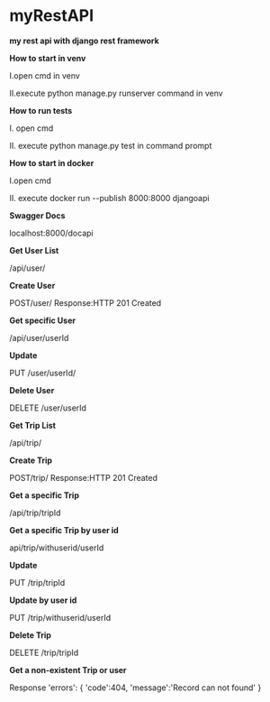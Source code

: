 # myRestAPI
**my rest api with django rest framework**



**How to start in venv**

I.open cmd in venv

II.execute python manage.py runserver command in venv


**How to run tests**

I. open cmd

II. execute python manage.py test in command prompt


**How to start in docker**

I.open cmd

II. execute docker run --publish 8000:8000 djangoapi


**Swagger Docs**

localhost:8000/docapi


**Get User List**

/api/user/


**Create User**

POST/user/
Response:HTTP 201 Created


**Get specific User**

/api/user/userId


**Update**

PUT /user/userId/


**Delete User**

DELETE /user/userId
                                       

**Get Trip List**

/api/trip/


**Create Trip**

POST/trip/
Response:HTTP 201 Created


**Get a specific Trip**

/api/trip/tripId


**Get a specific Trip by user id**

api/trip/withuserid/userId


**Update**

PUT /trip/tripId


**Update by user id**

PUT /trip/withuserid/userId


**Delete Trip**

DELETE /trip/tripId


**Get a non-existent Trip or user**

Response
'errors':
{
'code':404,
'message':'Record can not found'
}
